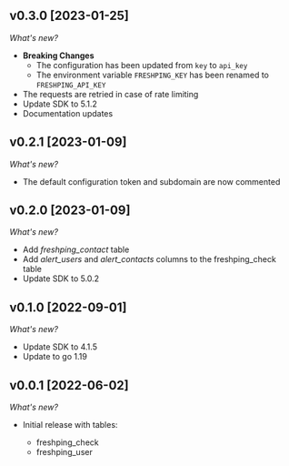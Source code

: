 ## v0.3.0 [2023-01-25]

_What's new?_

- **Breaking Changes**
  - The configuration has been updated from `key` to `api_key`
  - The environment variable `FRESHPING_KEY` has been renamed to `FRESHPING_API_KEY`
- The requests are retried in case of rate limiting
- Update SDK to 5.1.2
- Documentation updates

## v0.2.1 [2023-01-09]

_What's new?_

- The default configuration token and subdomain are now commented

## v0.2.0 [2023-01-09]

_What's new?_

- Add *freshping_contact* table
- Add *alert_users* and *alert_contacts* columns to the freshping_check table
- Update SDK to 5.0.2

## v0.1.0 [2022-09-01]

_What's new?_

- Update SDK to 4.1.5
- Update to go 1.19

## v0.0.1 [2022-06-02]

_What's new?_

- Initial release with tables:

  - freshping_check
  - freshping_user
